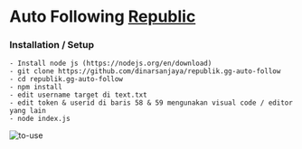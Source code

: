 # Auto Following [Republic](app.republik.gg) 
 


### Installation / Setup
```
- Install node js (https://nodejs.org/en/download)
- git clone https://github.com/dinarsanjaya/republik.gg-auto-follow
- cd republik.gg-auto-follow
- npm install
- edit username target di text.txt
- edit token & userid di baris 58 & 59 mengunakan visual code / editor yang lain
- node index.js
```

![to-use](https://github.com/dinarsanjaya/republik.gg-auto-follow/assets/34889287/a03d9e50-fae3-466f-972b-a918e0787991)
